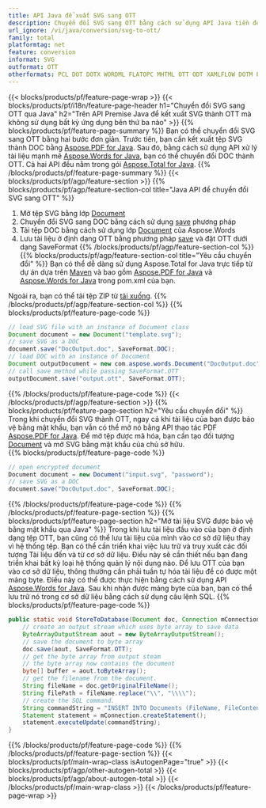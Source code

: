 ```yaml
---
title: API Java để xuất SVG sang OTT
description: Chuyển đổi SVG sang OTT bằng cách sử dụng API Java tiền đề
url_ignore: /vi/java/conversion/svg-to-ott/
family: total
platformtag: net
feature: conversion
informat: SVG
outformat: OTT
otherformats: PCL DOT DOTX WORDML FLATOPC MHTML OTT ODT XAMLFLOW DOTM PS RTF
---
```

{{< blocks/products/pf/feature-page-wrap >}}
{{< blocks/products/pf/i18n/feature-page-header h1="Chuyển đổi SVG sang OTT qua Java" h2="Trên API Premise Java để kết xuất SVG thành OTT mà không sử dụng bất kỳ ứng dụng bên thứ ba nào" >}}
{{% blocks/products/pf/feature-page-summary %}}
Bạn có thể chuyển đổi SVG sang OTT bằng hai bước đơn giản. Trước tiên, bạn cần kết xuất tệp SVG thành DOC bằng [Aspose.PDF for Java](https://products.aspose.com/pdf/java/). Sau đó, bằng cách sử dụng API xử lý tài liệu mạnh mẽ [Aspose.Words for Java](https://products.aspose.com/words/java/), bạn có thể chuyển đổi DOC thành OTT. Cả hai API đều nằm trong gói [Aspose.Total for Java](https://products.aspose.com/total/java/).
{{% /blocks/products/pf/feature-page-summary  %}}
{{< blocks/products/pf/agp/feature-section >}}
{{% blocks/products/pf/agp/feature-section-col title="Java API để chuyển đổi SVG sang OTT" %}}
1. Mở tệp SVG bằng lớp [Document](https://reference.aspose.com/pdf/java/com.aspose.pdf/Document)
2. Chuyển đổi SVG sang DOC bằng cách sử dụng [save](https://reference.aspose.com/pdf/java/com.aspose.pdf/Document#save-java.lang.String-com.aspose.pdf.SaveOptions- ) phương pháp
3. Tải tệp DOC bằng cách sử dụng lớp [Document](https://reference.aspose.com/words/java/com.aspose.words/Document) của Aspose.Words
4. Lưu tài liệu ở định dạng OTT bằng phương pháp [save](https://reference.aspose.com/words/java/com.aspose.words/Document#save(java.lang.String,int)) và đặt OTT dưới dạng SaveFormat
{{% /blocks/products/pf/agp/feature-section-col %}}
{{% blocks/products/pf/agp/feature-section-col title="Yêu cầu chuyển đổi" %}}
Bạn có thể dễ dàng sử dụng Aspose.Total for Java trực tiếp từ dự án dựa trên [Maven](https://releases.aspose.com/total/java/) và bao gồm [Aspose.PDF for Java](https://docs.aspose.com/pdf/java/installation/) và [Aspose.Words for Java](https://docs.aspose.com/words/java/installation/) trong pom.xml của bạn.

Ngoài ra, bạn có thể tải tệp ZIP từ [tải xuống](https://releases.aspose.com/total/java).
{{% /blocks/products/pf/agp/feature-section-col %}}
{{% blocks/products/pf/feature-page-code %}}

```java
// load SVG file with an instance of Document class
Document document = new Document("template.svg");
// save SVG as a DOC 
document.save("DocOutput.doc", SaveFormat.DOC); 
// load DOC with an instance of Document
Document outputDocument = new com.aspose.words.Document("DocOutput.doc");
// call save method while passing SaveFormat.OTT
outputDocument.save("output.ott", SaveFormat.OTT);   
```

{{% /blocks/products/pf/feature-page-code %}}
{{< /blocks/products/pf/agp/feature-section >}}
{{% blocks/products/pf/feature-page-section  h2="Yêu cầu chuyển đổi" %}}
Trong khi chuyển đổi SVG thành OTT, ngay cả khi tài liệu của bạn được bảo vệ bằng mật khẩu, bạn vẫn có thể mở nó bằng API thao tác PDF [Aspose.PDF for Java](https://docs.aspose.com/pdf/java/installation/). Để mở tệp được mã hóa, bạn cần tạo đối tượng [Document](https://reference.aspose.com/pdf/java/com.aspose.pdf/Document) và mở SVG bằng mật khẩu của chủ sở hữu.  
{{% blocks/products/pf/feature-page-code %}}
```cs
// open encrypted document
Document document = new Document("input.svg", "password");
// save SVG as a DOC 
document.save("DocOutput.doc", SaveFormat.DOC);
```

{{% /blocks/products/pf/feature-page-code  %}}
{{% /blocks/products/pf/feature-page-section %}}
{{% blocks/products/pf/feature-page-section  h2="Mở tài liệu SVG được bảo vệ bằng mật khẩu qua Java" %}}
Trong khi lưu tài liệu đầu vào của bạn ở định dạng tệp OTT, bạn cũng có thể lưu tài liệu của mình vào cơ sở dữ liệu thay vì hệ thống tệp. Bạn có thể cần triển khai việc lưu trữ và truy xuất các đối tượng Tài liệu đến và từ cơ sở dữ liệu. Điều này sẽ cần thiết nếu bạn đang triển khai bất kỳ loại hệ thống quản lý nội dung nào. Để lưu OTT của bạn vào cơ sở dữ liệu, thông thường cần phải tuần tự hóa tài liệu để có được một mảng byte. Điều này có thể được thực hiện bằng cách sử dụng API [Aspose.Words for Java](https://products.aspose.com/words/Java/). Sau khi nhận được mảng byte của bạn, bạn có thể lưu trữ nó trong cơ sở dữ liệu bằng cách sử dụng câu lệnh SQL. 
{{% blocks/products/pf/feature-page-code %}}

```java
public static void StoreToDatabase(Document doc, Connection mConnection) throws Exception {
    // create an output stream which uses byte array to save data
    ByteArrayOutputStream aout = new ByteArrayOutputStream();
    // save the document to byte array
    doc.save(aout, SaveFormat.OTT);
    // get the byte array from output steam
    // the byte array now contains the document
    byte[] buffer = aout.toByteArray();
    // get the filename from the document.
    String fileName = doc.getOriginalFileName();
    String filePath = fileName.replace("\\", "\\\\");
    // create the SQL command.
    String commandString = "INSERT INTO Documents (FileName, FileContent) VALUES('" + filePath + "', '" + buffer + "')";
    Statement statement = mConnection.createStatement();
    statement.executeUpdate(commandString);
}  
```

{{% /blocks/products/pf/feature-page-code  %}}
{{% /blocks/products/pf/feature-page-section %}}
{{< blocks/products/pf/main-wrap-class isAutogenPage="true" >}}
{{< blocks/products/pf/agp/other-autogen-total >}}
{{< blocks/products/pf/agp/about-autogen-total >}}
{{< /blocks/products/pf/main-wrap-class >}}
{{< /blocks/products/pf/feature-page-wrap >}}